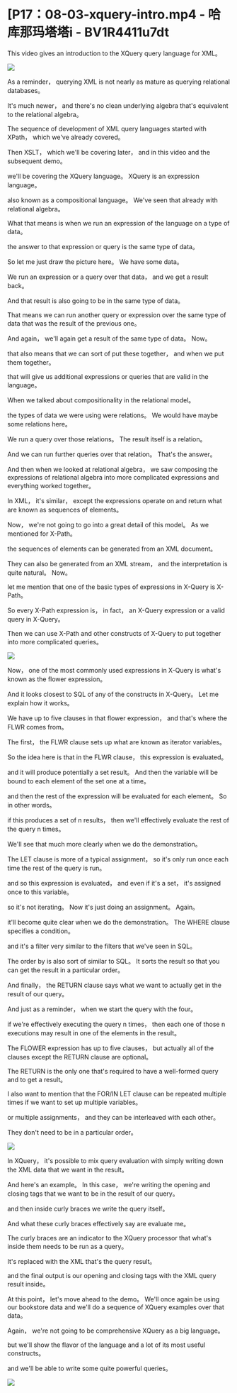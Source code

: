# [P17：08-03-xquery-intro.mp4 - 哈库那玛塔塔i - BV1R4411u7dt

 This video gives an introduction to the XQuery query language for XML。



![](img/ebfd479f6b6b62d703890d11d2da0056_1.png)

 As a reminder， querying XML is not nearly as mature as querying relational databases。

 It's much newer， and there's no clean underlying algebra that's equivalent to the relational algebra。

 The sequence of development of XML query languages started with XPath， which we've already covered。

 Then XSLT， which we'll be covering later， and in this video and the subsequent demo。

 we'll be covering the XQuery language。 XQuery is an expression language。

 also known as a compositional language。 We've seen that already with relational algebra。

 What that means is when we run an expression of the language on a type of data。

 the answer to that expression or query is the same type of data。

 So let me just draw the picture here。 We have some data。

 We run an expression or a query over that data， and we get a result back。

 And that result is also going to be in the same type of data。

 That means we can run another query or expression over the same type of data that was the result of the previous one。

 And again， we'll again get a result of the same type of data。 Now。

 that also means that we can sort of put these together， and when we put them together。

 that will give us additional expressions or queries that are valid in the language。

 When we talked about compositionality in the relational model。

 the types of data we were using were relations。 We would have maybe some relations here。

 We run a query over those relations。 The result itself is a relation。

 And we can run further queries over that relation。 That's the answer。

 And then when we looked at relational algebra， we saw composing the expressions of relational algebra into more complicated expressions and everything worked together。

 In XML， it's similar， except the expressions operate on and return what are known as sequences of elements。

 Now， we're not going to go into a great detail of this model。 As we mentioned for X-Path。

 the sequences of elements can be generated from an XML document。

 They can also be generated from an XML stream， and the interpretation is quite natural。 Now。

 let me mention that one of the basic types of expressions in X-Query is X-Path。

 So every X-Path expression is， in fact， an X-Query expression or a valid query in X-Query。

 Then we can use X-Path and other constructs of X-Query to put together into more complicated queries。



![](img/ebfd479f6b6b62d703890d11d2da0056_3.png)

 Now， one of the most commonly used expressions in X-Query is what's known as the flower expression。

 And it looks closest to SQL of any of the constructs in X-Query。 Let me explain how it works。

 We have up to five clauses in that flower expression， and that's where the FLWR comes from。

 The first， the FLWR clause sets up what are known as iterator variables。

 So the idea here is that in the FLWR clause， this expression is evaluated。

 and it will produce potentially a set result。 And then the variable will be bound to each element of the set one at a time。

 and then the rest of the expression will be evaluated for each element。 So in other words。

 if this produces a set of n results， then we'll effectively evaluate the rest of the query n times。

 We'll see that much more clearly when we do the demonstration。

 The LET clause is more of a typical assignment， so it's only run once each time the rest of the query is run。

 and so this expression is evaluated， and even if it's a set， it's assigned once to this variable。

 so it's not iterating。 Now it's just doing an assignment。 Again。

 it'll become quite clear when we do the demonstration。 The WHERE clause specifies a condition。

 and it's a filter very similar to the filters that we've seen in SQL。

 The order by is also sort of similar to SQL。 It sorts the result so that you can get the result in a particular order。

 And finally， the RETURN clause says what we want to actually get in the result of our query。

 And just as a reminder， when we start the query with the four。

 if we're effectively executing the query n times， then each one of those n executions may result in one of the elements in the result。

 The FLOWER expression has up to five clauses， but actually all of the clauses except the RETURN clause are optional。

 The RETURN is the only one that's required to have a well-formed query and to get a result。

 I also want to mention that the FOR/IN LET clause can be repeated multiple times if we want to set up multiple variables。

 or multiple assignments， and they can be interleaved with each other。

 They don't need to be in a particular order。

![](img/ebfd479f6b6b62d703890d11d2da0056_5.png)

 In XQuery， it's possible to mix query evaluation with simply writing down the XML data that we want in the result。

 And here's an example。 In this case， we're writing the opening and closing tags that we want to be in the result of our query。

 and then inside curly braces we write the query itself。

 And what these curly braces effectively say are evaluate me。

 The curly braces are an indicator to the XQuery processor that what's inside them needs to be run as a query。

 It's replaced with the XML that's the query result。

 and the final output is our opening and closing tags with the XML query result inside。

 At this point， let's move ahead to the demo。 We'll once again be using our bookstore data and we'll do a sequence of XQuery examples over that data。

 Again， we're not going to be comprehensive XQuery as a big language。

 but we'll show the flavor of the language and a lot of its most useful constructs。

 and we'll be able to write some quite powerful queries。



![](img/ebfd479f6b6b62d703890d11d2da0056_7.png)